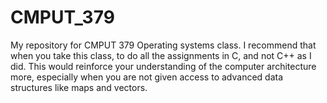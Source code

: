# CMPUT_379
My repository for CMPUT 379 Operating systems class. I recommend that when you take this class, to do all the assignments in C, and not C++ as I did. This would reinforce your understanding of the computer architecture more, especially when you are not given access to advanced data structures like maps and vectors.
